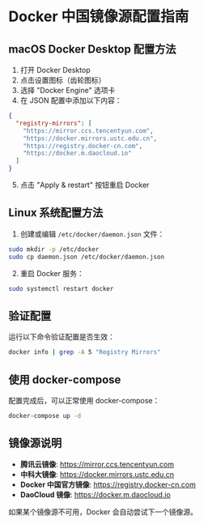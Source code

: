 # Docker 中国镜像源配置指南

## macOS Docker Desktop 配置方法

1. 打开 Docker Desktop
2. 点击设置图标（齿轮图标）
3. 选择 "Docker Engine" 选项卡
4. 在 JSON 配置中添加以下内容：

```json
{
  "registry-mirrors": [
    "https://mirror.ccs.tencentyun.com",
    "https://docker.mirrors.ustc.edu.cn",
    "https://registry.docker-cn.com",
    "https://docker.m.daocloud.io"
  ]
}
```

5. 点击 "Apply & restart" 按钮重启 Docker

## Linux 系统配置方法

1. 创建或编辑 `/etc/docker/daemon.json` 文件：

```bash
sudo mkdir -p /etc/docker
sudo cp daemon.json /etc/docker/daemon.json
```

2. 重启 Docker 服务：

```bash
sudo systemctl restart docker
```

## 验证配置

运行以下命令验证配置是否生效：

```bash
docker info | grep -A 5 "Registry Mirrors"
```

## 使用 docker-compose

配置完成后，可以正常使用 docker-compose：

```bash
docker-compose up -d
```

## 镜像源说明

- **腾讯云镜像**: https://mirror.ccs.tencentyun.com
- **中科大镜像**: https://docker.mirrors.ustc.edu.cn
- **Docker 中国官方镜像**: https://registry.docker-cn.com
- **DaoCloud 镜像**: https://docker.m.daocloud.io

如果某个镜像源不可用，Docker 会自动尝试下一个镜像源。